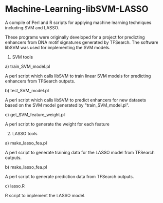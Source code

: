 # Machine-Learning-libSVM-LASSO
A compile of Perl and R scripts for applying machine learning techniques including SVM and LASSO.

These programs were originally developed for a project for predicting enhancers from DNA motif signatures generated by TFSearch. The software libSVM was used for implementing the SVM models.

1. SVM tools

a) train_SVM_model.pl 

A perl script which calls libSVM to train linear SVM models for predicting enhancers from TFSearch outputs.

b) test_SVM_model.pl

A perl script which calls libSVM to predict enhancers for new datasets based on the SVM model generated by "train_SVM_model.pl". 

c) get_SVM_feature_weight.pl 

A perl script to generate the weight for each feature

2. LASSO tools

a) make_lasso_fea.pl 

A perl script to generate training data for the LASSO model from TFSearch outputs.

b) make_lasso_fea.pl

A perl script to generate prediction data from TFSearch outputs.

c) lasso.R

R script to implement the LASSO model.
